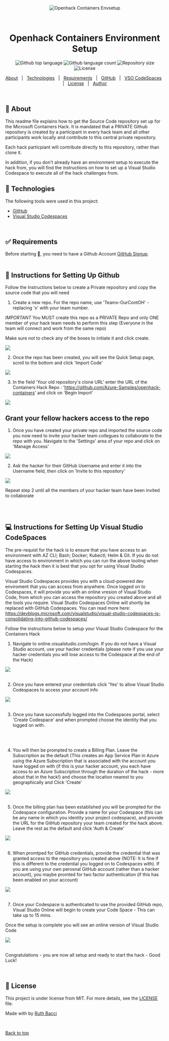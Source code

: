 <div align="center" id="top"> 
  <img src="./images/openhackmain.jpg" alt="Openhack Containers Envsetup" />

  &#xa0;

  <!-- <a href="https://openhackcontainersenvsetup.netlify.app">Demo</a> -->
</div>

<h1 align="center">Openhack Containers Environment Setup</h1>

<p align="center">
  <img alt="Github top language" src="https://img.shields.io/github/languages/top/ruthbacci/openhack-containers-envsetup?color=56BEB8">

  <img alt="Github language count" src="https://img.shields.io/github/languages/count/ruthbacci/openhack-containers-envsetup?color=56BEB8">

  <img alt="Repository size" src="https://img.shields.io/github/repo-size/ruthbacci/openhack-containers-envsetup?color=56BEB8">

  <img alt="License" src="https://img.shields.io/github/license/ruthbacci/openhack-containers-envsetup?color=56BEB8">

  <!-- <img alt="Github issues" src="https://img.shields.io/github/issues/{{YOUR_GITHUB_USERNAME}}/openhack-containers-envsetup?color=56BEB8" /> -->

  <!-- <img alt="Github forks" src="https://img.shields.io/github/forks/{{YOUR_GITHUB_USERNAME}}/openhack-containers-envsetup?color=56BEB8" /> -->

  <!-- <img alt="Github stars" src="https://img.shields.io/github/stars/{{YOUR_GITHUB_USERNAME}}/openhack-containers-envsetup?color=56BEB8" /> -->
</p>

<!-- Status -->

<!-- <h4 align="center"> 
	🚧  Openhack Containers Envsetup 🚀 Under construction...  🚧
</h4> 

<hr> -->

<p align="center">
  <a href="#dart-about">About</a> &#xa0; | &#xa0; 
  <a href="#rocket-technologies">Technologies</a> &#xa0; | &#xa0;
  <a href="#white_check_mark-requirements">Requirements</a> &#xa0; | &#xa0;
  <a href="#checkered_flag-starting">GitHub</a> &#xa0; | &#xa0;
  <a href="#computer">VSO CodeSpaces</a> &#xa0; | &#xa0;
  <a href="#memo-license">License</a> &#xa0; | &#xa0;
  <a href="https://github.com/{{YOUR_GITHUB_USERNAME}}" target="_blank">Author</a>
</p>

<br>

## :dart: About ##

This readme file explains how to get the Source Code repository set up for the Microsoft Containers Hack.  It is mandated that a PRIVATE Github repository is created by a participant in every hack team and all other participants work locally and contribute to this central private repository. 

Each hack particpiant will contribute directly to this repository, rather than clone it.

In addition, if you don't already have an environment setup to execute the hack from, you will find the instructions on how to set up a Visual Studio Codespace to execute all of the hack challenges from. 

<!--## :sparkles: Features ##

:heavy_check_mark: Feature 1;\
:heavy_check_mark: Feature 2;\
:heavy_check_mark: Feature 3; -->

## :rocket: Technologies ##

The following tools were used in this project:

- [GitHub](https://github.com/)
- [Visual Studio Codespaces](https://online.visualstudio.com/login)

<br>

## :white_check_mark: Requirements ##

Before starting :checkered_flag:, you need to have a Github Account [GitHub Signup](https://github.com/join?).
<br>
<br>



## :checkered_flag: Instructions for Setting Up Github ##

Follow the Instructions below to create a Private repository and copy the source code that you will need 

1) Create a new repo.  For the repo name, use 'Teamx-OurContOH' - replacing 'x' with your team number.  

*IMPORTANT* You MUST create this repo as a PRIVATE Repo and only ONE member of your hack team needs to perform this step (Everyone in the team will connect and work from the same repo)

Make sure not to check any of the boxes to initiate it and click create. 

<img src ="./images/oh-create-repo.jpg">
<br>

2) Once the repo has been created, you will see the Quick Setup page, scroll to the bottom and click 'Import Code'

<img src ="./images/ImportCode.jpg">
<br>

3) In the field 'Your old repository's clone URL' enter the URL of the Containers Hack Repo : 'https://github.com/Azure-Samples/openhack-containers' and click on 'Begin Import'

<img src ="./images/beginimport.jpg">

<br>

## Grant your fellow hackers access to the repo ##

1) Once you have created your private repo and imported the source code you now need to invite your hacker team collegues to collaborate to the repo with you. Navigate to the 'Settings' area of your repo and click on 'Manage Access'

<img src ="./images/manageaccess.jpg">

2) Ask the hacker for their GitHub Username and enter it into the Username field, then click on 'Invite <username> to this repository'

<img src ="./images/manageaccesscollab.jpg">

Repeat step 2 until all the members of your hacker team have been invited to collaborate

<br>
<br>

## :computer:  Instructions for Setting Up Visual Studio CodeSpaces ##

The pre-requist for the hack is to ensure that you have access to an environment with AZ CLI; Bash; Docker; Kubectl; Helm & Git.   If you do not have access to environment in which you can run the above tooling when starting the hack then it is best that you opt for using Visual Studio Codespaces.


Visual Studio Codespaces provides you with a cloud-powered dev enviroment that you can access from anywhere. Once logged on to Codespaces, it will provide you with an online vresion of Visual Studio Code, from which you can access the repository you created above and all the tools you require.   Visual Studio Codespaces Online will shortly be replaced with GitHub Codespaces.  You can read more here: https://devblogs.microsoft.com/visualstudio/visual-studio-codespaces-is-consolidating-into-github-codespaces/

Follow the instructions below to setup your Visual Studio Codespace for the Containers Hack

1) Navigate to online.visualstudio.com/login.  If you do not have a Visual Studio account, use your hacker credentials (please note if you use your hacker credentials you will lose access to the Codespace at the end of the Hack)

<img src ="./images/vscslogin.jpg">

<br>
<br>

2) Once you have entered your credentials click 'Yes' to allow Visual Studio Codespaces to access your account info

<img src ="./images/vscsacctinfo.jpg">

<br>
<br>

3) Once you have successfully logged into the Codespaces portal, select 'Create Codespace' and when prompted choose the identity that you logged on with. 

<br>
<br>

4) You will then be prompted to create a Billing Plan.  Leave the Subscription as the default (This creates an App Service Plan in Azure using the Azure Subscription that is associated with the account you have logged on with (if this is your hacker account, you each have access to an Azure Subscription through the duration of the hack - more about that in the hack!) and choose the location nearest to you geographically and Click 'Create'

<img src ="./images/vscsbilling.jpg">

<br>
<br>

5) Once the billing plan has been established you will be prompted for the Codespace configuration. Provide a name for your Codespace (this can be any name in which you identity your project codespace), and provide the URL for the GitHub repository your team created for the hack above.  Leave the rest as the default and click 'Auth & Create'

<img src ="./images/vscsauthncreate.jpg">

<br>
<br>

6) When promtped for GitHub credentials, provide the credential that was granted access to the repository you created above (NOTE: It is fine if this is different to the credential you logged on to Codespaces with).  If you are using your own perosnal GitHub account (rather than a hacker account), you maybe promted for two factor authentication (if this has been enabled on your account)

<img src ="./images/vscsghlogin.jpg">

<br>
<br>

7) Once your Codespace is authenticated to use the provided GitHub repo, Visual Studio Online will begin to create your Code Space - This can take up to 15 mins. 

Once the setup is complete you will see an online version of Visual Studio Code

<img src ="./images/vscs.jpg">

<br>
<br>

Congratulations - you are now all setup and ready to start the hack - Good Luck! 




<!--
```bash
# Clone this project
$ git clone https://github.com/{{YOUR_GITHUB_USERNAME}}/openhack-containers-envsetup

# Access
$ cd openhack-containers-envsetup 

```
-->
<br>

## :memo: License ##

This project is under license from MIT. For more details, see the [LICENSE](LICENSE.md) file.


Made with by <a href="https://github.com/ruthbacci" target="_blank">Ruth Bacci</a>

&#xa0;

<a href="#top">Back to top</a>
